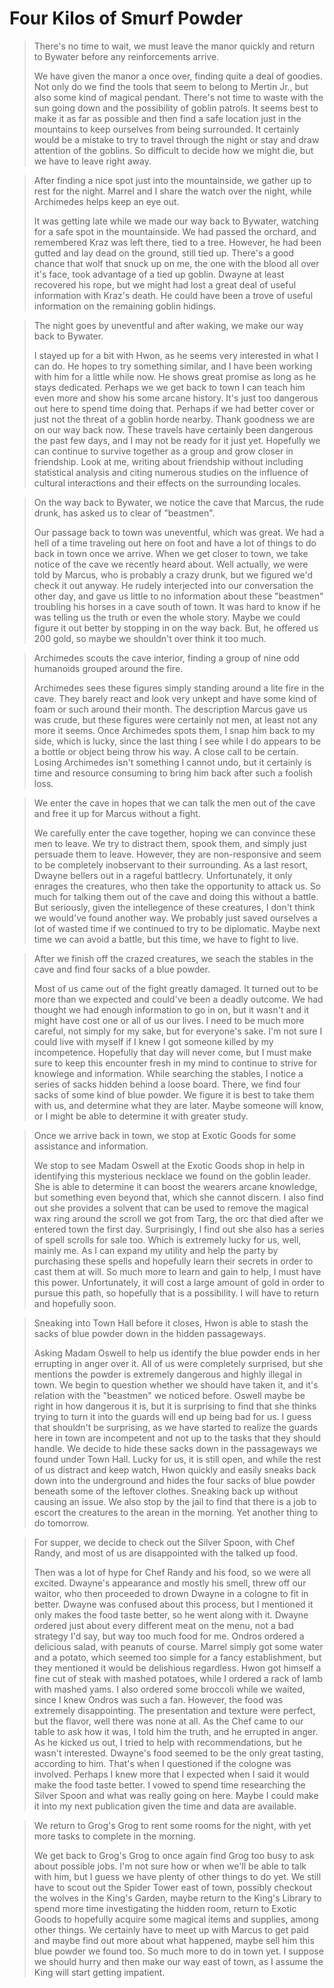 # Four Kilos of Smurf Powder

>There's no time to wait, we must leave the manor quickly and return to Bywater before any reinforcements arrive.
>
>We have given the manor a once over, finding quite a deal of goodies. Not only do we find the tools that seem to belong to Mertin Jr., but also some kind of magical pendant. There's not time to waste with the sun going down and the possibility of goblin patrols. It seems best to make it as far as possible and then find a safe location just in the mountains to keep ourselves from being surrounded. It certainly would be a mistake to try to travel through the night or stay and draw attention of the goblins. So difficult to decide how we might die, but we have to leave right away.

>After finding a nice spot just into the mountainside, we gather up to rest for the night. Marrel and I share the watch over the night, while Archimedes helps keep an eye out.
>
>It was getting late while we made our way back to Bywater, watching for a safe spot in the mountainside. We had passed the orchard, and remembered Kraz was left there, tied to a tree. However, he had been gutted and lay dead on the ground, still tied up. There's a good chance that wolf that snuck up on me, the one with the blood all over it's face, took advantage of a tied up goblin. Dwayne at least recovered his rope, but we might had lost a great deal of useful information with Kraz's death. He could have been a trove of useful information on the remaining goblin hidings.

>The night goes by uneventful and after waking, we make our way back to Bywater.
>
>I stayed up for a bit with Hwon, as he seems very interested in what I can do. He hopes to try something similar, and I have been working with him for a little while now. He shows great promise as long as he stays dedicated. Perhaps we we get back to town I can teach him even more and show his some arcane history. It's just too dangerous out here to spend time doing that. Perhaps if we had better cover or just not the threat of a goblin horde nearby. Thank goodness we are on our way back now. These travels have certainly been dangerous the past few days, and I may not be ready for it just yet. Hopefully we can continue to survive together as a group and grow closer in friendship. Look at me, writing about friendship without including statistical analysis and citing numerous studies on the influence of cultural interactions and their effects on the surrounding locales.

>On the way back to Bywater, we notice the cave that Marcus, the rude drunk, has asked us to clear of "beastmen".
>
>Our passage back to town was uneventful, which was great. We had a hell of a time traveling out here on foot and have a lot of things to do back in town once we arrive. When we get closer to town, we take notice of the cave we recently heard about. Well actually, we were told by Marcus, who is probably a crazy drunk, but we figured we'd check it out anyway. He rudely interjected into our conversation the other day, and gave us little to no information about these "beastmen" troubling his horses in a cave south of town. It was hard to know if he was telling us the truth or even the whole story. Maybe we could figure it out better by stopping in on the way back. But, he offered us 200 gold, so maybe we shouldn't over think it too much.

>Archimedes scouts the cave interior, finding a group of nine odd humanoids grouped around the fire.
>
>Archimedes sees these figures simply standing around a lite fire in the cave. They barely react and look very unkept and have some kind of foam or such around their month. The description Marcus gave us was crude, but these figures were certainly not men, at least not any more it seems. Once Archimedes spots them, I snap him back to my side, which is lucky, since the last thing I see while I do appears to be a bottle or object being throw his way. A close call to be certain. Losing Archimedes isn't something I cannot undo, but it certainly is time and resource consuming to bring him back after such a foolish loss.

>We enter the cave in hopes that we can talk the men out of the cave and free it up for Marcus without a fight.
>
>We carefully enter the cave together, hoping we can convince these men to leave. We try to distract them, spook them, and simply just persuade them to leave. However, they are non-responsive and seem to be completely inobservant to their surrounding. As a last resort, Dwayne bellers out in a rageful battlecry. Unfortunately, it only enrages the creatures, who then take the opportunity to attack us. So much for talking them out of the cave and doing this without a battle. But seriously, given the intellegence of these creatures, I don't think we would've found another way. We probably just saved ourselves a lot of wasted time if we continued to try to be diplomatic. Maybe next time we can avoid a battle, but this time, we have to fight to live.

>After we finish off the crazed creatures, we seach the stables in the cave and find four sacks of a blue powder.
>
>Most of us came out of the fight greatly damaged. It turned out to be more than we expected and could've been a deadly outcome. We had thought we had enough information to go in on, but it wasn't and it might have cost one or all of us our lives. I need to be much more careful, not simply for my sake, but for everyone's sake. I'm not sure I could live with myself if I knew I got someone killed by my incompetence. Hopefully that day will never come, but I must make sure to keep this encounter fresh in my mind to continue to strive for knowlege and information. While searching the stables, I notice a series of sacks hidden behind a loose board. There, we find four sacks of some kind of blue powder. We figure it is best to take them with us, and determine what they are later. Maybe someone will know, or I might be able to determine it with greater study.

>Once we arrive back in town, we stop at Exotic Goods for some assistance and information.
>
>We stop to see Madam Oswell at the Exotic Goods shop in help in identifying this mysterious necklace we found on the goblin leader. She is able to determine it can boost the wearers arcane knowledge, but something even beyond that, which she cannot discern. I also find out she provides a solvent that can be used to remove the magical wax ring around the scroll we got from Targ, the orc that died after we entered town the first day. Surprisingly, I find out she also has a series of spell scrolls for sale too. Which is extremely lucky for us, well, mainly me. As I can expand my utility and help the party by purchasing these spells and hopefully learn their secrets in order to cast them at will. So much more to learn and gain to help, I must have this power. Unfortunately, it will cost a large amount of gold in order to pursue this path, so hopefully that is a possibility. I will have to return and hopefully soon.

>Sneaking into Town Hall before it closes, Hwon is able to stash the sacks of blue powder down in the hidden passageways.
>
>Asking Madam Oswell to help us identify the blue powder ends in her errupting in anger over it. All of us were completely surprised, but she mentions the powder is extremely dangerous and highly illegal in town. We begin to question whether we should have taken it, and it's relation with the "beastmen" we noticed before. Oswell maybe be right in how dangerous it is, but it is surprising to find that she thinks trying to turn it into the guards will end up being bad for us. I guess that shouldn't be surprising, as we have started to realize the guards here in town are incompetent and not up to the tasks that they should handle. We decide to hide these sacks down in the passageways we found under Town Hall. Lucky for us, it is still open, and while the rest of us distract and keep watch, Hwon quickly and easily sneaks back down into the underground and hides the four sacks of blue powder beneath some of the leftover clothes. Sneaking back up without causing an issue. We also stop by the jail to find that there is a job to escort the creatures to the arean in the morning. Yet another thing to do tomorrow.

>For supper, we decide to check out the Silver Spoon, with Chef Randy, and most of us are disappointed with the talked up food.
>
>Then was a lot of hype for Chef Randy and his food, so we were all excited. Dwayne's appearance and mostly his smell, threw off our waitor, who then proceeded to drown Dwayne in a cologne to fit in better. Dwayne was confused about this process, but I mentioned it only makes the food taste better, so he went along with it. Dwayne ordered just about every different meat on the menu, not a bad strategy I'd say, but way too much food for me. Ondros ordered a delicious salad, with peanuts of course. Marrel simply got some water and a potato, which seemed too simple for a fancy establishment, but they mentioned it would be delishious regardless. Hwon got himself a fine cut of steak with mashed potatoes, while I ordered a rack of lamb with mashed yams. I also ordered some broccoli while we waited, since I knew Ondros was such a fan. However, the food was extremely disappointing. The presentation and texture were perfect, but the flavor, well there was none at all. As the Chef came to our table to ask how it was, I told him the truth, and he errupted in anger. As he kicked us out, I tried to help with recommendations, but he wasn't interested. Dwayne's food seemed to be the only great tasting, according to him. That's when I questioned if the cologne was involved. Perhaps I knew more that I expected when I said it would make the food taste better. I vowed to spend time researching the Silver Spoon and what was really going on here. Maybe I could make it into my next publication given the time and data are available.

>We return to Grog's Grog to rent some rooms for the night, with yet more tasks to complete in the morning.
>
>We get back to Grog's Grog to once again find Grog too busy to ask about possible jobs. I'm not sure how or when we'll be able to talk with him, but I guess we have plenty of other things to do yet. We still have to scout out the Spider Tower east of town, possibly checkout the wolves in the King's Garden, maybe return to the King's Library to spend more time investigating the hidden room, return to Exotic Goods to hopefully acquire some magical items and supplies, among other things. We certainly have to meet up with Marcus to get paid and maybe find out more about what happened, maybe sell him this blue powder we found too. So much more to do in town yet. I suppose we should hurry and then make our way east of town, as I assume the King will start getting impatient.
>
